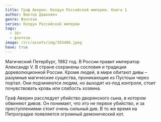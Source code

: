 ```yaml
---
title: Граф Аверин. Колдун Российской империи. Книга 1
author: Виктор Дашкевич
genre: Фэнтези
series: Колдун Российской империи
tags:
  - 16+
  - фэнтези
image: /src/assets/img/393406.jpeg
have: true
---
```

Магический Петербург, 1982 год. В России правит император Александр V. В стране сохранены сословия и традиции дореволюционной России. Кроме людей, в мире обитают дивы – разумные магические существа, проникающие из Пустоши через портал. Они подчиняются людям, но выходят из-под контроля, стоит почувствовать кровь или слабость хозяина.

Граф Аверин расследует убийство дворянского сына, в котором обвиняют дивов. Он понимает, что это не первое убийство, и за преступлениями стоит очень сильный див. В то же время на Петроградке появляется огромный демонический кот.
